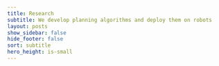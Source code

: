 ```yaml
---
title: Research
subtitle: We develop planning algorithms and deploy them on robots 
layout: posts
show_sidebar: false
hide_footer: false
sort: subtitle
hero_height: is-small
---
```


